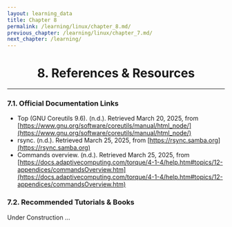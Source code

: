 ```yaml
---
layout: learning_data
title: Chapter 8
permalink: /learning/linux/chapter_8.md/
previous_chapter: /learning/linux/chapter_7.md/
next_chapter: /learning/
---
```




<h1 style="text-align:center;"> 8. References & Resources </h1>

---

### 7.1. Official Documentation Links
- Top (GNU Coreutils 9.6). (n.d.). Retrieved March 20, 2025, from [https://www.gnu.org/software/coreutils/manual/html_node/](https://www.gnu.org/software/coreutils/manual/html_node/)
- rsync. (n.d.). Retrieved March 25, 2025, from [https://rsync.samba.org](https://rsync.samba.org)
- Commands overview. (n.d.). Retrieved March 25, 2025, from [https://docs.adaptivecomputing.com/torque/4-1-4/help.htm#topics/12-appendices/commandsOverview.htm](https://docs.adaptivecomputing.com/torque/4-1-4/help.htm#topics/12-appendices/commandsOverview.htm)

### 7.2. Recommended Tutorials & Books
Under Construction ...



